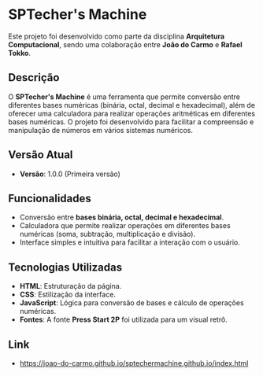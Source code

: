 # SPTecher's Machine

Este projeto foi desenvolvido como parte da disciplina **Arquitetura Computacional**, sendo uma colaboração entre **João do Carmo** e **Rafael Tokko**.

## Descrição

O **SPTecher's Machine** é uma ferramenta que permite conversão entre diferentes bases numéricas (binária, octal, decimal e hexadecimal), além de oferecer uma calculadora para realizar operações aritméticas em diferentes bases numéricas. O projeto foi desenvolvido para facilitar a compreensão e manipulação de números em vários sistemas numéricos.

## Versão Atual

- **Versão**: 1.0.0 (Primeira versão)

## Funcionalidades

- Conversão entre **bases binária, octal, decimal e hexadecimal**.
- Calculadora que permite realizar operações em diferentes bases numéricas (soma, subtração, multiplicação e divisão).
- Interface simples e intuitiva para facilitar a interação com o usuário.

## Tecnologias Utilizadas

- **HTML**: Estruturação da página.
- **CSS**: Estilização da interface.
- **JavaScript**: Lógica para conversão de bases e cálculo de operações numéricas. 
- **Fontes**: A fonte **Press Start 2P** foi utilizada para um visual retrô.

## Link
- https://joao-do-carmo.github.io/sptechermachine.github.io/index.html
